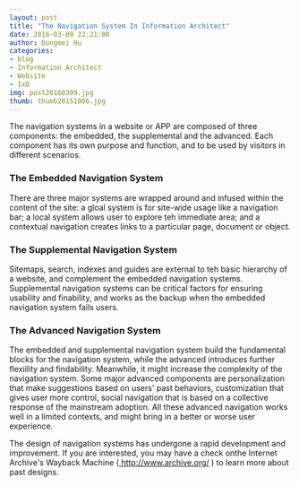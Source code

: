 ```yaml
---
layout: post
title: "The Navigation System In Information Architect"
date: 2016-03-09 22:21:00
author: Dongmei Hu
categories: 
- blog
- Information Architect
- Website
- IxD
img: post20160309.jpg
thumb: thumb20151006.jpg
---
```


The navigation systems in a website or APP are composed of three components: the embedded, the supplemental and the advanced. Each component has its own purpose and function, and to be used by visitors in different scenarios. <!--more-->

<h3>The Embedded Navigation System</h3>
There are three major systems are wrapped around and infused within the content of the site: a gloal system is for site-wide usage like a navigation bar; a local system allows user to explore teh immediate area; and a contextual navigation creates links to a particular page, document or object.

<h3>The Supplemental Navigation System</h3>
Sitemaps, search, indexes and guides are external to teh basic hierarchy of a website, and complement the embedded navigation systems. Supplemental navigation systems can be critical factors for ensuring usability and finability, and works as the backup  when the embedded navigation system fails users.

<h3>The Advanced Navigation System</h3>
The embedded and supplemental navigation system build the fundamental blocks for the navigation system, while the advanced introduces further flexiility and findability. Meanwhile, it might increase the complexity of the navigation system. Some major advanced components are personalization that make suggestions based on users' past behaviors, customization that gives user more control, social navigation that is based on a collective response of the mainstream adoption. All these advanced navigation works well in a limited contexts, and might bring in a better or worse user experience. 

The design of navigation systems has undergone a rapid development and improvement. If you are interested, you may have a check onthe Internet Archive's Wayback Machine (<a href="http://www.archive.org/"> http://www.archive.org/ </a>) to learn more about past designs.
